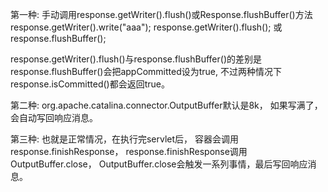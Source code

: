 第一种:
手动调用response.getWriter().flush()或Response.flushBuffer()方法
response.getWriter().write("aaa");
response.getWriter().flush();
或response.flushBuffer();

response.getWriter().flush()与response.flushBuffer()的差别是
response.flushBuffer()会把appCommitted设为true,
不过两种情况下response.isCommitted()都会返回true。

第二种:
org.apache.catalina.connector.OutputBuffer默认是8k，
如果写满了，会自动写回响应消息。

第三种:
也就是正常情况，在执行完servlet后，
容器会调用response.finishResponse，
response.finishResponse调用OutputBuffer.close，
OutputBuffer.close会触发一系列事情，最后写回响应消息。